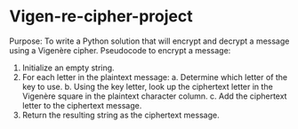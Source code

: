 # Vigen-re-cipher-project


Purpose:  To write a Python solution that will encrypt and decrypt a message
using a Vigenère cipher. Pseudocode to encrypt a message:

1.	Initialize an empty string.
2.	For each letter in the plaintext message:
      a.	Determine which letter of the key to use.
      b.	Using the key letter, look up the ciphertext letter in the
            Vigenère square in the plaintext character column.
      c.	Add the ciphertext letter to the ciphertext message.
3.	Return the resulting string as the ciphertext message.

